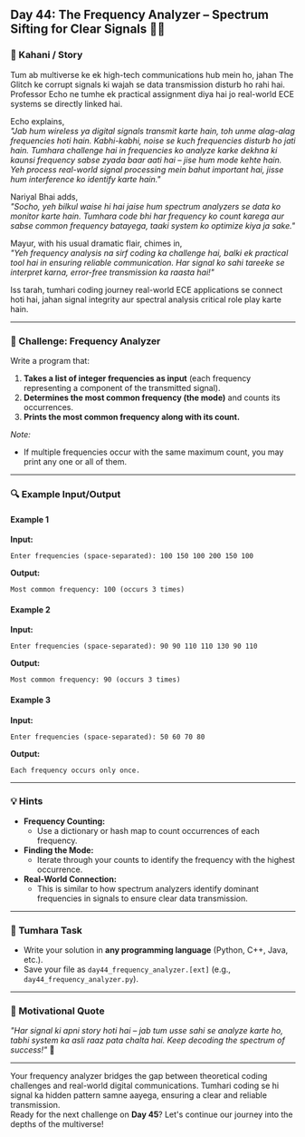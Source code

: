 ## **Day 44: The Frequency Analyzer – Spectrum Sifting for Clear Signals** 📶🔎

### **📜 Kahani / Story**  
Tum ab multiverse ke ek high-tech communications hub mein ho, jahan The Glitch ke corrupt signals ki wajah se data transmission disturb ho rahi hai.  
Professor Echo ne tumhe ek practical assignment diya hai jo real-world ECE systems se directly linked hai.  
  
Echo explains,  
*"Jab hum wireless ya digital signals transmit karte hain, toh unme alag-alag frequencies hoti hain. Kabhi-kabhi, noise se kuch frequencies disturb ho jati hain. Tumhara challenge hai in frequencies ko analyze karke dekhna ki kaunsi frequency sabse zyada baar aati hai – jise hum mode kehte hain. Yeh process real-world signal processing mein bahut important hai, jisse hum interference ko identify karte hain."*

Nariyal Bhai adds,  
*"Socho, yeh bilkul waise hi hai jaise hum spectrum analyzers se data ko monitor karte hain. Tumhara code bhi har frequency ko count karega aur sabse common frequency batayega, taaki system ko optimize kiya ja sake."*

Mayur, with his usual dramatic flair, chimes in,  
*"Yeh frequency analysis na sirf coding ka challenge hai, balki ek practical tool hai in ensuring reliable communication. Har signal ko sahi tareeke se interpret karna, error-free transmission ka raasta hai!"*

Iss tarah, tumhari coding journey real-world ECE applications se connect hoti hai, jahan signal integrity aur spectral analysis critical role play karte hain.

---

### **🎯 Challenge: Frequency Analyzer**  
Write a program that:  
1. **Takes a list of integer frequencies as input** (each frequency representing a component of the transmitted signal).  
2. **Determines the most common frequency (the mode)** and counts its occurrences.  
3. **Prints the most common frequency along with its count.**

*Note:*  
- If multiple frequencies occur with the same maximum count, you may print any one or all of them.

---

### **🔍 Example Input/Output**

#### **Example 1**  
**Input:**  
```
Enter frequencies (space-separated): 100 150 100 200 150 100
```  
**Output:**  
```
Most common frequency: 100 (occurs 3 times)
```

#### **Example 2**  
**Input:**  
```
Enter frequencies (space-separated): 90 90 110 110 130 90 110
```  
**Output:**  
```
Most common frequency: 90 (occurs 3 times)
```

#### **Example 3**  
**Input:**  
```
Enter frequencies (space-separated): 50 60 70 80
```  
**Output:**  
```
Each frequency occurs only once.
```

---

### **💡 Hints**  
- **Frequency Counting:**  
  - Use a dictionary or hash map to count occurrences of each frequency.  
- **Finding the Mode:**  
  - Iterate through your counts to identify the frequency with the highest occurrence.  
- **Real-World Connection:**  
  - This is similar to how spectrum analyzers identify dominant frequencies in signals to ensure clear data transmission.

---

### **📝 Tumhara Task**  
- Write your solution in **any programming language** (Python, C++, Java, etc.).  
- Save your file as `day44_frequency_analyzer.[ext]` (e.g., `day44_frequency_analyzer.py`).

---

### **🌟 Motivational Quote**  
*"Har signal ki apni story hoti hai – jab tum usse sahi se analyze karte ho, tabhi system ka asli raaz pata chalta hai. Keep decoding the spectrum of success!"* 🚀

---

Your frequency analyzer bridges the gap between theoretical coding challenges and real-world digital communications. Tumhari coding se hi signal ka hidden pattern samne aayega, ensuring a clear and reliable transmission.  
Ready for the next challenge on **Day 45**? Let's continue our journey into the depths of the multiverse!